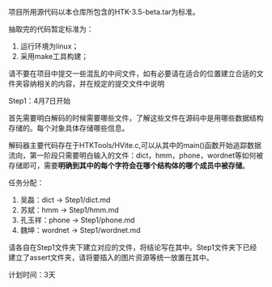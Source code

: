 项目所用源代码以本仓库所包含的HTK-3.5-beta.tar为标准。

抽取完的代码暂定标准为：
1. 运行环境为linux；
2. 采用make工具构建；

请不要在项目中提交一些混乱的中间文件，如有必要请在适合的位置建立合适的文件夹容纳相关的内容，并在规定的提交文件中说明

Step1：4月7日开始

首先需要明白解码的时候需要哪些文件，了解这些文件在源码中是用哪些数据结构存储的。每个对象具体存储哪些信息。

解码器主要代码存在于HTKTools/HVite.c,可以从其中的main()函数开始追踪数据流向，第一阶段只需要明白输入的文件：dict，hmm，phone，wordnet等如何被存储即可，需要**明确到其中的每个字符会在哪个结构体的哪个成员中被存储**。

任务分配：
1. 吴磊：dict -> Step1/dict.md
2. 苏斌：hmm -> Step1/hmm.md
3. 孔玉祥：phone -> Step1/phone.md
4. 魏坤：wordnet -> Step1/wordnet.md

请各自在Step1文件夹下建立对应的文件，将结论写在其中。Step1文件夹下已经建立了assert文件夹，请将要插入的图片资源等统一放置在其中。

计划时间：3天
